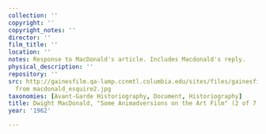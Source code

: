 ```yaml
---
collection: ''
copyright: ''
copyright_notes: ''
director: ''
film_title: ''
location: ''
notes: Response to MacDonald's article. Includes Macdonald's reply.
physical_description: ''
repository: ''
src: http://gainesfilm.qa-lamp.ccnmtl.columbia.edu/sites/files/gainesfilm/images/Pages
  from macdonald_esquire2.jpg
taxonomies: [Avant-Garde Historiography, Document, Historiography]
title: Dwight MacDonald, "Some Animadversions on the Art Film" (2 of 7)
year: '1962'

---
```

